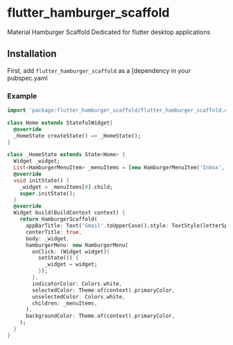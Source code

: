 # flutter_hamburger_scaffold

Material Hamburger Scaffold Dedicated for flutter desktop applications

## Installation

First, add `flutter_hamburger_scaffold` as a [dependency in your pubspec.yaml

### Example

``` dart
import 'package:flutter_hamburger_scaffold/flutter_hamburger_scaffold.dart';

class Home extends StatefulWidget{
  @override
  _HomeState createState() => _HomeState();
}

class _HomeState extends State<Home> {
  Widget _widget;
  List<HamburgerMenuItem> _menuItems = [new HamburgerMenuItem('Inbox', Icons.inbox, new Inbox()),new HamburgerMenuItem('Starred', Icons.star, new Starred()),new HamburgerMenuItem('Snoozed', Icons.snooze, new Snoozed())];
  @override
  void initState() {
    _widget = _menuItems[0].child;
    super.initState();
  }
  @override
  Widget build(BuildContext context) {
    return HamburgerScaffold(
      appBarTitle: Text('Gmail'.toUpperCase(),style: TextStyle(letterSpacing: 5,fontWeight: FontWeight.w300),),
      centerTitle: true,
      body: _widget,
      hamburgerMenu: new HamburgerMenu(
        onClick: (Widget widget){
          setState(() {
            _widget = widget;
          });
        },
        indicatorColor: Colors.white,
        selectedColor: Theme.of(context).primaryColor,
        unselectedColor: Colors.white,
        children: _menuItems,
      ),
      backgroundColor: Theme.of(context).primaryColor,
    );
  }
}
```

